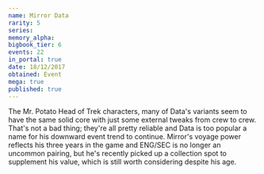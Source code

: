 ```yaml
---
name: Mirror Data
rarity: 5
series:
memory_alpha:
bigbook_tier: 6
events: 22
in_portal: true
date: 18/12/2017
obtained: Event
mega: true
published: true
---
```


The Mr. Potato Head of Trek characters, many of Data's variants seem to have the same solid core with just some external tweaks from crew to crew. That's not a bad thing; they're all pretty reliable and Data is too popular a name for his downward event trend to continue. Mirror's voyage power reflects his three years in the game and ENG/SEC is no longer an uncommon pairing, but he's recently picked up a collection spot to supplement his value, which is still worth considering despite his age.
